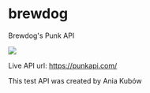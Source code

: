 # brewdog
Brewdog's Punk API 

<img src="https://images.punkapi.com/v2/4.png">

Live API url: https://punkapi.com/

This test API was created by Ania Kubów
